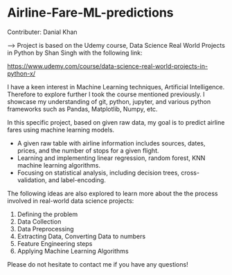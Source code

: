 # Airline-Fare-ML-predictions

Contributer: Danial Khan

--> Project is based on the Udemy course, Data Science Real World Projects in Python by Shan Singh with the following link:

https://www.udemy.com/course/data-science-real-world-projects-in-python-x/

I have a keen interest in Machine Learning techniques, Artificial Intelligence. Therefore to explore further I took the course mentioned previously. I showcase my understanding of git, python, jupyter, and various python frameworks such as Pandas, Matplotlib, Numpy, etc.

In this specific project, based on given raw data, my goal is to predict airline fares using machine learning models.

-	A given raw table with airline information includes sources, dates, prices, and the number of stops for a given flight.
-	Learning and implementing linear regression, random forest, KNN machine learning algorithms.
-	Focusing on statistical analysis, including decision trees, cross-validation, and label-encoding.

The following ideas are also explored to learn more about the the process involved in real-world data science projects:
1. Defining the problem
2. Data Collection
3. Data Preprocessing
4. Extracting Data, Converting Data to numbers
5. Feature Engineering steps
6. Applying Machine Learning Algorithms

Please do not hesitate to contact me if you have any questions!
